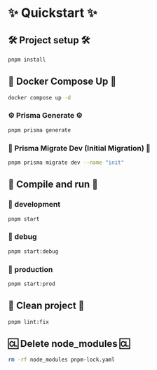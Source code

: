 # ✨ Quickstart ✨

## 🛠️ Project setup 🛠️

```bash
pnpm install
```

## 🐳 Docker Compose Up 🐳

```bash
docker compose up -d
```

### ⚙️ Prisma Generate ⚙️

```bash
pnpm prisma generate
```

### 💾 Prisma Migrate Dev (Initial Migration) 💾

```bash
pnpm prisma migrate dev --name "init"
```

## 🚀 Compile and run 🚀

### 🧪 development

```bash
pnpm start
```

### 🔎 debug

```bash
pnpm start:debug
```

### 🚀 production

```bash
pnpm start:prod
```

## 🧹 Clean project 🧹

```bash
pnpm lint:fix
```

## 🆑 Delete node_modules 🆑

```bash
rm -rf node_modules pnpm-lock.yaml
```
